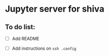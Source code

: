 # Jupyter server for shiva

## To do list:
- [ ] Add README 
- [ ] Add instructions on `ssh .config`



